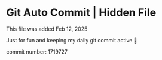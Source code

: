 # Git Auto Commit | Hidden File

This file was added Feb 12, 2025

Just for fun and keeping my daily git commit active 🤪

commit number: 1719727
